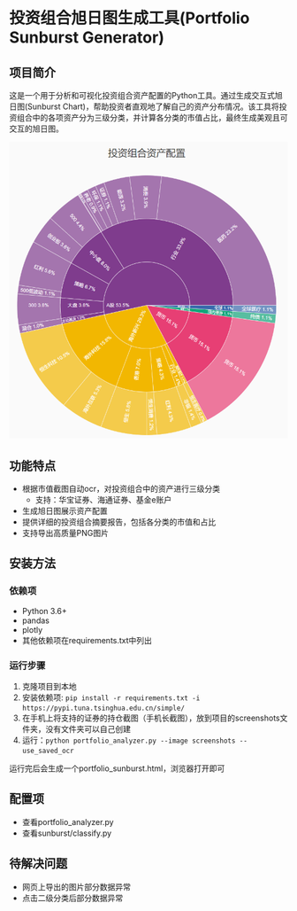# 投资组合旭日图生成工具(Portfolio Sunburst Generator)

## 项目简介

这是一个用于分析和可视化投资组合资产配置的Python工具。通过生成交互式旭日图(Sunburst Chart)，帮助投资者直观地了解自己的资产分布情况。该工具将投资组合中的各项资产分为三级分类，并计算各分类的市值占比，最终生成美观且可交互的旭日图。

![投资组合旭日图示例](demo/2025-02-26_111444.png)

## 功能特点

- 根据市值截图自动ocr，对投资组合中的资产进行三级分类
    - 支持：华宝证券、海通证券、基金e账户
- 生成旭日图展示资产配置
- 提供详细的投资组合摘要报告，包括各分类的市值和占比
- 支持导出高质量PNG图片

## 安装方法

### 依赖项

- Python 3.6+
- pandas
- plotly
- 其他依赖项在requirements.txt中列出

### 运行步骤 

1. 克隆项目到本地
2. 安装依赖项: `pip install -r requirements.txt -i https://pypi.tuna.tsinghua.edu.cn/simple/`
3. 在手机上将支持的证券的持仓截图（手机长截图），放到项目的screenshots文件夹，没有文件夹可以自己创建
4. 运行：`python portfolio_analyzer.py --image screenshots --use_saved_ocr`

运行完后会生成一个portfolio_sunburst.html，浏览器打开即可

## 配置项

- 查看portfolio_analyzer.py
- 查看sunburst/classify.py

## 待解决问题

- 网页上导出的图片部分数据异常
- 点击二级分类后部分数据异常
